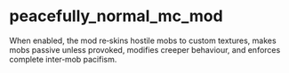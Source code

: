 # peacefully_normal_mc_mod
When enabled, the mod re‑skins hostile mobs to custom textures, makes mobs passive unless provoked, modifies creeper behaviour, and enforces complete inter‑mob pacifism. 
